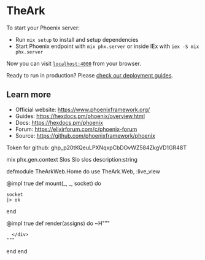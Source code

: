 # TheArk

To start your Phoenix server:

  * Run `mix setup` to install and setup dependencies
  * Start Phoenix endpoint with `mix phx.server` or inside IEx with `iex -S mix phx.server`

Now you can visit [`localhost:4000`](http://localhost:4000) from your browser.

Ready to run in production? Please [check our deployment guides](https://hexdocs.pm/phoenix/deployment.html).

## Learn more

  * Official website: https://www.phoenixframework.org/
  * Guides: https://hexdocs.pm/phoenix/overview.html
  * Docs: https://hexdocs.pm/phoenix
  * Forum: https://elixirforum.com/c/phoenix-forum
  * Source: https://github.com/phoenixframework/phoenix


  Token for github: 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

  mix phx.gen.context Slos Slo slos description:string

defmodule TheArkWeb.Home do
  use TheArk.Web, :live_view
  
  @impl true
  def mount(_, _, socket) do
    
    socket
    |> ok
  end
  
  @impl true
  def render(assigns) do
    ~H"""
      <div>
      
      
      
      </div>
    """
  end 
end